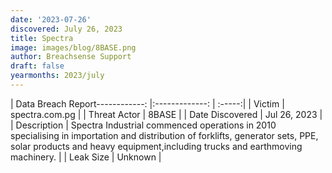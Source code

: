 ```yaml
---
date: '2023-07-26'
discovered: July 26, 2023
title: Spectra
image: images/blog/8BASE.png
author: Breachsense Support
draft: false
yearmonths: 2023/july
---
```


| Data Breach Report------------:     |:-------------:    | :-----:|
| Victim      | spectra.com.pg      | 
| Threat Actor      |  8BASE     | 
| Date Discovered      | Jul 26, 2023      | 
| Description      | Spectra Industrial commenced operations in 2010 specialising in importation and distribution of forklifts, generator sets, PPE, solar products and heavy equipment,including trucks and earthmoving machinery.      | 
| Leak Size      | Unknown      | 


